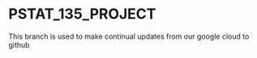 # PSTAT_135_PROJECT

This branch is used to make continual updates from our google cloud to github 
